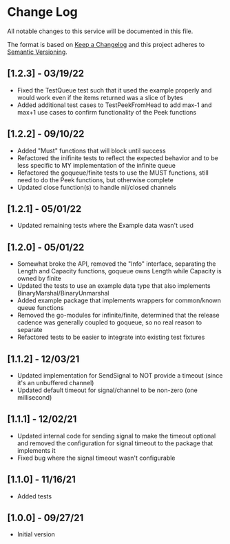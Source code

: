 # Change Log

All notable changes to this service will be documented in this file.

The format is based on [Keep a Changelog](http://keepachangelog.com/)
and this project adheres to [Semantic Versioning](http://semver.org/).

## [1.2.3] - 03/19/22

- Fixed the TestQueue test such that it used the example properly and would work even if the items returned was a slice of bytes
- Added additional test cases to TestPeekFromHead to add max-1 and max+1 use cases to confirm functionality of the Peek functions

## [1.2.2] - 09/10/22

- Added "Must" functions that will block until success
- Refactored the inifinite tests to reflect the expected behavior and to be less specific to MY implementation of the infinite queue
- Refactored the goqueue/finite tests to use the MUST functions, still need to do the Peek functions, but otherwise complete
- Updated close function(s) to handle nil/closed channels

## [1.2.1] - 05/01/22

- Updated remaining tests where the Example data wasn't used

## [1.2.0] - 05/01/22

- Somewhat broke the API, removed the "Info" interface, separating the Length and Capacity functions, goqueue owns Length while Capacity is owned by finite
- Updated the tests to use an example data type that also implements BinaryMarshal/BinaryUnmarshal
- Added example package that implements wrappers for common/known queue functions
- Removed the go-modules for infinite/finite, determined that the release cadence was generally coupled to goqueue, so no real reason to separate
- Refactored tests to be easier to integrate into existing test fixtures

## [1.1.2] - 12/03/21

- Updated implementation for SendSignal to NOT provide a timeout (since it's an unbuffered channel)
- Updated default timeout for signal/channel to be non-zero (one millisecond)

## [1.1.1] - 12/02/21

- Updated internal code for sending signal to make the timeout optional and removed the configuration for signal timeout to the package that implements it
- Fixed bug where the signal timeout wasn't configurable

## [1.1.0] - 11/16/21

- Added tests

## [1.0.0] - 09/27/21

- Initial version
